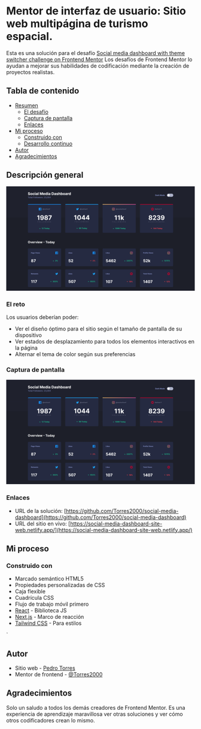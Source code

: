 # Mentor de interfaz de usuario: Sitio web multipágina de turismo espacial.

Esta es una solución para el desafío [Social media dashboard with theme switcher challenge on Frontend Mentor](https://www.frontendmentor.io/challenges/social-media-dashboard-with-theme-switcher-6oY8ozp_H) Los desafíos de Frontend Mentor lo ayudan a mejorar sus habilidades de codificación mediante la creación de proyectos realistas.

## Tabla de contenido

- [Resumen](#descripcion-general)
  - [El desafío](#el-reto)
  - [Captura de pantalla](#captura-de-pantalla)
  - [Enlaces](#enlaces)
- [Mi proceso](#mi-proceso)
  - [Construido con](#construido-con)
  - [Desarrollo continuo](#desarrollo-continuo)
- [Autor](#autor)
- [Agradecimientos](#agradecimientos)

## Descripción general

![](./public/images/capture.png)

### El reto

Los usuarios deberían poder:

- Ver el diseño óptimo para el sitio según el tamaño de pantalla de su dispositivo
- Ver estados de desplazamiento para todos los elementos interactivos en la página
- Alternar el tema de color según sus preferencias

### Captura de pantalla

![](./public/images/capture.png)

### Enlaces

- URL de la solución: [https://github.com/Torres2000/social-media-dashboard](https://github.com/Torres2000/social-media-dashboard)
- URL del sitio en vivo: [https://social-media-dashboard-site-web.netlify.app/](https://social-media-dashboard-site-web.netlify.app/)

## Mi proceso

### Construido con

- Marcado semántico HTML5
- Propiedades personalizadas de CSS
- Caja flexible
- Cuadrícula CSS
- Flujo de trabajo móvil primero
- [React](https://reactjs.org/) - Biblioteca JS
- [Next.js](https://nextjs.org/) - Marco de reacción
- [Tailwind CSS](https://tailwindcss.com/) - Para estilos

`

## Autor

- Sitio web - [Pedro Torres](https://pedro-j-torres.vercel.app/)
- Mentor de frontend - [@Torres2000](https://www.frontendmentor.io/profile/Torres2000)

## Agradecimientos

Solo un saludo a todos los demás creadores de Frontend Mentor. Es una experiencia de aprendizaje maravillosa ver otras soluciones y ver cómo otros codificadores crean lo mismo.
